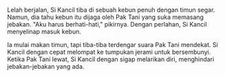 Lelah berjalan, Si Kancil tiba di sebuah kebun penuh dengan timun segar. Namun, dia tahu kebun itu dijaga oleh Pak Tani yang suka memasang jebakan. "Aku harus berhati-hati," pikirnya. Dengan perlahan, Si Kancil menyelinap masuk kebun.

Ia mulai makan timun, tapi tiba-tiba terdengar suara Pak Tani mendekat. Si Kancil dengan cepat melompat ke tumpukan jerami untuk bersembunyi. Ketika Pak Tani lewat, Si Kancil dengan sigap melarikan diri, menghindari jebakan-jebakan yang ada.
